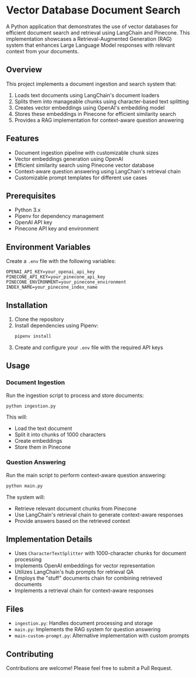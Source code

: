 # Vector Database Document Search

A Python application that demonstrates the use of vector databases for efficient document search and retrieval using LangChain and Pinecone. This implementation showcases a Retrieval-Augmented Generation (RAG) system that enhances Large Language Model responses with relevant context from your documents.

## Overview

This project implements a document ingestion and search system that:

1. Loads text documents using LangChain's document loaders
2. Splits them into manageable chunks using character-based text splitting
3. Creates vector embeddings using OpenAI's embedding model
4. Stores these embeddings in Pinecone for efficient similarity search
5. Provides a RAG implementation for context-aware question answering

## Features

- Document ingestion pipeline with customizable chunk sizes
- Vector embeddings generation using OpenAI
- Efficient similarity search using Pinecone vector database
- Context-aware question answering using LangChain's retrieval chain
- Customizable prompt templates for different use cases

## Prerequisites

- Python 3.x
- Pipenv for dependency management
- OpenAI API key
- Pinecone API key and environment

## Environment Variables

Create a `.env` file with the following variables:

```
OPENAI_API_KEY=your_openai_api_key
PINECONE_API_KEY=your_pinecone_api_key
PINECONE_ENVIRONMENT=your_pinecone_environment
INDEX_NAME=your_pinecone_index_name
```

## Installation

1. Clone the repository
2. Install dependencies using Pipenv:
   ```bash
   pipenv install
   ```
3. Create and configure your `.env` file with the required API keys

## Usage

### Document Ingestion

Run the ingestion script to process and store documents:

```bash
python ingestion.py
```

This will:
- Load the text document
- Split it into chunks of 1000 characters
- Create embeddings
- Store them in Pinecone

### Question Answering

Run the main script to perform context-aware question answering:

```bash
python main.py
```

The system will:
- Retrieve relevant document chunks from Pinecone
- Use LangChain's retrieval chain to generate context-aware responses
- Provide answers based on the retrieved context

## Implementation Details

- Uses `CharacterTextSplitter` with 1000-character chunks for document processing
- Implements OpenAI embeddings for vector representation
- Utilizes LangChain's hub prompts for retrieval QA
- Employs the "stuff" documents chain for combining retrieved documents
- Implements a retrieval chain for context-aware responses

## Files

- `ingestion.py`: Handles document processing and storage
- `main.py`: Implements the RAG system for question answering
- `main-custom-prompt.py`: Alternative implementation with custom prompts

## Contributing

Contributions are welcome! Please feel free to submit a Pull Request.
